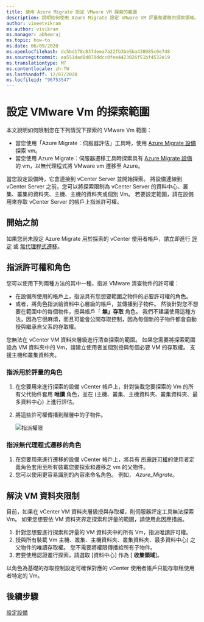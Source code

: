 ```yaml
---
title: 使用 Azure Migrate 設定 VMware VM 探索的範圍
description: 說明如何使用 Azure Migrate 設定 VMware VM 評量和遷移的探索領域。
author: vineetvikram
ms.author: vivikram
ms.manager: abhemraj
ms.topic: how-to
ms.date: 06/09/2020
ms.openlocfilehash: dc5bd178c837deea7a22fb3be5ba438085c0e748
ms.sourcegitcommit: ea551dad8d870ddcc0fee4423026f51bf4532e19
ms.translationtype: MT
ms.contentlocale: zh-TW
ms.lasthandoff: 12/07/2020
ms.locfileid: "96753547"
---
```

# <a name="set-discovery-scope-for-vmware-vms"></a>設定 VMware Vm 的探索範圍

本文說明如何限制您在下列情況下探索的 VMware Vm 範圍：

- 當您使用「Azure Migrate：伺服器評估」工具時，使用 [Azure Migrate 設備](migrate-appliance-architecture.md) 探索 vm。
- 當您使用 Azure Migrate：伺服器遷移工具時探索具有 [Azure Migrate 設備](migrate-appliance-architecture.md) 的 vm，以無代理程式將 VMware vm 遷移至 Azure。

當您設定設備時，它會連接到 vCenter Server 並開始探索。 將設備連線到 vCenter Server 之前，您可以將探索限制為 vCenter Server 的資料中心、叢集、叢集的資料夾、主機、主機的資料夾或個別 Vm。 若要設定範圍，請在設備用來存取 vCenter Server 的帳戶上指派許可權。

## <a name="before-you-start"></a>開始之前

如果您尚未設定 Azure Migrate 用於探索的 vCenter 使用者帳戶，請立即進行 [評定](./tutorial-discover-vmware.md#prepare-vmware) 或 [無代理程式遷移](./migrate-support-matrix-vmware-migration.md#agentless-migration)。


## <a name="assign-permissions-and-roles"></a>指派許可權和角色

您可以使用下列兩種方法的其中一種，指派 VMware 清查物件的許可權：

- 在設備所使用的帳戶上，指派具有您想要範圍之物件的必要許可權的角色。
- 或者，將角色指派給資料中心層級的帳戶，並傳播到子物件。 然後針對您不想要在範圍中的每個物件，授與帳戶「 **無」存取** 角色。 我們不建議使用這種方法，因為它很麻煩，而且可能會公開存取控制，因為每個新的子物件都會自動授與繼承自父系的存取權。

您無法在 vCenter VM 資料夾層級進行清查探索的範圍。 如果您需要將探索範圍設為 VM 資料夾中的 Vm，請建立使用者並個別授與每個必要 VM 的存取權。 支援主機和叢集資料夾。


### <a name="assign-a-role-for-assessment"></a>指派用於評量的角色

1. 在您要用來進行探索的設備 vCenter 帳戶上，針對裝載您要探索的 Vm 的所有父代物件套用 **唯讀** 角色，並在 (主機、叢集、主機資料夾、叢集資料夾、最多資料中心) 上進行評估。
2. 將這些許可權傳播到階層中的子物件。

    ![指派權限](./media/tutorial-assess-vmware/assign-perms.png)

### <a name="assign-a-role-for-agentless-migration"></a>指派無代理程式遷移的角色

1. 在您要用來進行遷移的設備 vCenter 帳戶上，將具有 [所需許可權](migrate-support-matrix-vmware-migration.md#vmware-requirements-agentless)的使用者定義角色套用至所有裝載您要探索和遷移之 vm 的父物件。
2. 您可以使用更容易識別的內容來命名角色。 例如， <em>Azure_Migrate</em>。

## <a name="work-around-vm-folder-restriction"></a>解決 VM 資料夾限制

目前，如果在 vCenter VM 資料夾層級授與存取權，則伺服器評定工具無法探索 Vm。 如果您想要依 VM 資料夾界定探索和評量的範圍，請使用此因應措施。

1. 針對您想要進行探索和評量的 VM 資料夾中的所有 Vm，指派唯讀許可權。
2. 授與所有裝載 Vm 主機、叢集、主機資料夾、叢集資料夾、最多資料中心) 之父物件的唯讀存取權。 您不需要將權限傳播給所有子物件。
3. 若要使用認證進行探索，請選取 [資料中心] 作為 [ **收集領域**]。


以角色為基礎的存取控制設定可確保對應的 vCenter 使用者帳戶只能存取租使用者特定的 Vm。


## <a name="next-steps"></a>後續步驟

[設定設備](how-to-set-up-appliance-vmware.md)